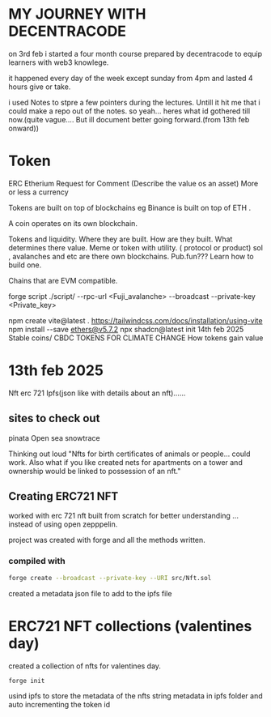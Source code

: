 # MY JOURNEY WITH DECENTRACODE 
on 3rd feb i started a four month course prepared by decentracode to equip learners with web3 knowlege.

it happened every day of the week except sunday from 4pm and lasted 4 hours give or take.

i used Notes to stpre a few pointers during the lectures. Untill it hit me that i could make a repo out of the notes. so yeah... heres what id gothered till now.(quite vague.... But ill document better going forward.(from 13th feb onward))

# Token

ERC Etherium Request for Comment
(Describe the value os an asset)
More or less a currency

Tokens are built on top of blockchains eg Binance is built on top of ETH .

A coin operates on its own blockchain.

Tokens and liquidity. Where they are built. How are they built. What determines there value.
Meme or token with utility. ( protocol or product) sol , avalanches and etc are there own blockchains. 
Pub.fun??? 
Learn how to build one.

Chains that are EVM compatible.

forge script ./script/<NameOfScriptFile> --rpc-url <Fuji_avalanche> --broadcast --private-key <Private_key>


npm create vite@latest .
https://tailwindcss.com/docs/installation/using-vite
npm install --save ethers@v5.7.2
npx shadcn@latest init
14th feb 2025
Stable coins/ CBDC
TOKENS FOR CLIMATE CHANGE
How tokens gain value



# 13th feb 2025

Nft erc 721 
Ipfs(json like with details about an nft)……

## sites to check out
pinata
Open sea
snowtrace


Thinking out loud
"Nfts for birth certificates of animals or people… could work. Also what if you like created nets for apartments on a tower and ownership would be linked to possession of an nft."

## Creating ERC721 NFT
worked with erc 721 nft built from scratch for better understanding ... instead of using open zepppelin.

project was created with forge and all the methods written.

### compiled with
```bash
forge create --broadcast --private-key --URI src/Nft.sol
```

created a metadata json file to add to the ipfs file

# ERC721 NFT collections (valentines day)
created a collection of nfts for valentines day. 

```bash
forge init
```
usind ipfs to store the metadata of the nfts
string metadata in ipfs folder
and auto incrementing the token id




